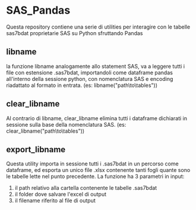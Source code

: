 # SAS_Pandas
Questa repository contiene una serie di utilities per interagire con le tabelle sas7bdat proprietarie SAS su Python sfruttando Pandas

## libname
la funzione libname analogamente allo statement SAS, va a leggere tutti i file con estensione .sas7bdat, importandoli come dataframe pandas all'interno della sessione python, con nomenclatura SAS e encoding riadattato al formato in entrata.
(es: libname("path\to\tables\"))

## clear_libname
Al contrario di libname, clear_libname elimina tutti i dataframe dichiarati in sessione sulla base della nomenclatura SAS. 
(es: clear_libname("path\to\tables\"))

## export_libname
Questa utility importa in sessione tutti i .sas7bdat in un percorso come dataframe, ed esporta un unico file .xlsx contenente tanti fogli quante sono le tabelle lette nel punto precedente. La funzione ha 3 parametri in input:
 1) il path relativo alla cartella contenente le tabelle .sas7bdat
 2) il folder dove salvare l'excel di output
 3) il filename riferito al file di output
